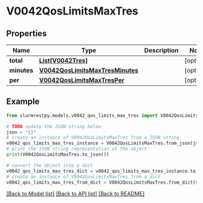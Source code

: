 # V0042QosLimitsMaxTres


## Properties

Name | Type | Description | Notes
------------ | ------------- | ------------- | -------------
**total** | [**List[V0042Tres]**](V0042Tres.md) |  | [optional]
**minutes** | [**V0042QosLimitsMaxTresMinutes**](V0042QosLimitsMaxTresMinutes.md) |  | [optional]
**per** | [**V0042QosLimitsMaxTresPer**](V0042QosLimitsMaxTresPer.md) |  | [optional]

## Example

```python
from slurmrestpy.models.v0042_qos_limits_max_tres import V0042QosLimitsMaxTres

# TODO update the JSON string below
json = "{}"
# create an instance of V0042QosLimitsMaxTres from a JSON string
v0042_qos_limits_max_tres_instance = V0042QosLimitsMaxTres.from_json(json)
# print the JSON string representation of the object
print(V0042QosLimitsMaxTres.to_json())

# convert the object into a dict
v0042_qos_limits_max_tres_dict = v0042_qos_limits_max_tres_instance.to_dict()
# create an instance of V0042QosLimitsMaxTres from a dict
v0042_qos_limits_max_tres_from_dict = V0042QosLimitsMaxTres.from_dict(v0042_qos_limits_max_tres_dict)
```
[[Back to Model list]](../README.md#documentation-for-models) [[Back to API list]](../README.md#documentation-for-api-endpoints) [[Back to README]](../README.md)


